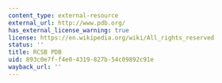 ```yaml
---
content_type: external-resource
external_url: http://www.pdb.org/
has_external_license_warning: true
license: https://en.wikipedia.org/wiki/All_rights_reserved
status: ''
title: RCSB PDB
uid: 893c0e7f-f4e0-4319-827b-54c09892c91e
wayback_url: ''
---
```

